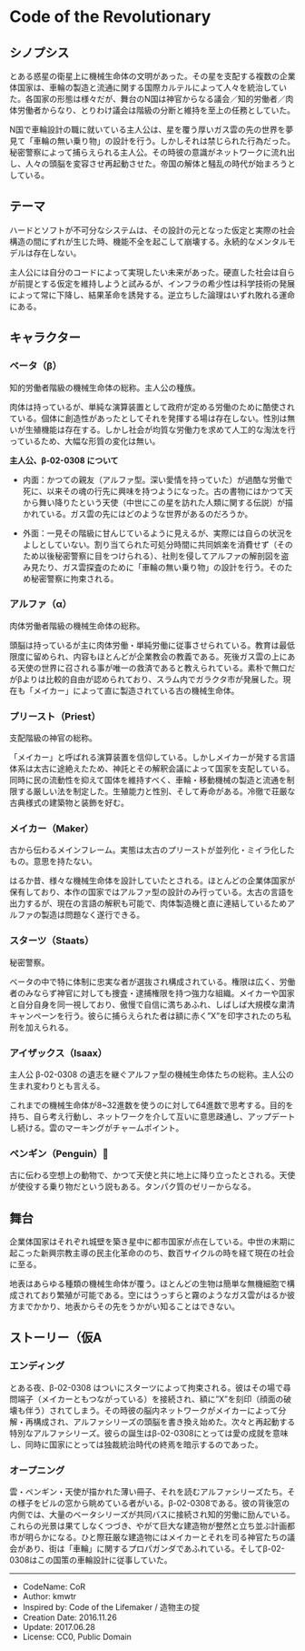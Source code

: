 # Code of the Revolutionary


## シノプシス

とある惑星の衛星上に機械生命体の文明があった。その星を支配する複数の企業体国家は、車輪の製造と流通に関する国際カルテルによって人々を統治していた。各国家の形態は様々だが、舞台のN国は神官からなる議会／知的労働者／肉体労働者からなり、とりわけ議会は階級の分断と維持を至上の任務としていた。

N国で車輪設計の職に就いている主人公は、星を覆う厚いガス雲の先の世界を夢見て「車輪の無い乗り物」の設計を行う。しかしそれは禁じられた行為だった。秘密警察によって捕らえられる主人公。その時彼の意識がネットワークに流れ出し、人々の頭脳を変容させ再起動させた。帝国の解体と騒乱の時代が始まろうとしている。


## テーマ

ハードとソフトが不可分なシステムは、その設計の元となった仮定と実際の社会構造の間にずれが生じた時、機能不全を起こして崩壊する。永続的なメンタルモデルは存在しない。

主人公には自分のコードによって実現したい未来があった。硬直した社会は自らが前提とする仮定を維持しようと試みるが、インフラの希少性は科学技術の発展によって常に下降し、結果革命を誘発する。逆立ちした論理はいずれ敗れる運命にある。


## キャラクター

### ベータ（β）

知的労働者階級の機械生命体の総称。主人公の種族。

肉体は持っているが、単純な演算装置として政府が定める労働のために酷使されている。個体に創造性があったとしてそれを発揮する場は存在しない。性別は無いが生殖機能は存在する。しかし社会が均質な労働力を求めて人工的な淘汰を行っているため、大幅な形質の変化は無い。

**主人公、β-02-0308 について**

- 内面：かつての親友（アルファ型。深い愛情を持っていた）が過酷な労働で死に、以来その魂の行先に興味を持つようになった。古の書物にはかつて天から舞い降りたという天使（中世にこの星を訪れた人類に関する伝説）が描かれている。ガス雲の先にはどのような世界があるのだろうか。

- 外面：一見その階級に甘んじているように見えるが、実際には自らの状況をよしとしていない。割り当てられた可処分時間に共同娯楽を消費せず（そのため以後秘密警察に目をつけられる）、社則を侵してアルファの解剖図を盗み見たり、ガス雲探査のために「車輪の無い乗り物」の設計を行う。そのため秘密警察に拘束される。

### アルファ（α）

肉体労働者階級の機械生命体の総称。

頭脳は持っているが主に肉体労働・単純労働に従事させられている。教育は最低限度に留められ、内容もほとんどが企業教会の教義である。死後ガス雲の上にある天使の世界に召される事が唯一の救済であると教えられている。素朴で無口だがβよりは比較的自由が認められており、スラム内でガラクタ市が発展した。現在も「メイカー」によって直に製造されている古の機械生命体。

### プリースト（Priest）

支配階級の神官の総称。

「メイカー」と呼ばれる演算装置を信仰している。しかしメイカーが発する言語体系は太古に途絶えたため、神託とその解釈会議によって国家を支配している。同時に民の流動性を抑えて国体を維持すべく、車輪・移動機械の製造と流通を制限する厳しい法を制定した。生殖能力と性別、そして寿命がある。冷徹で荘厳な古典様式の建築物と装飾を好む。

### メイカー（Maker）

古から伝わるメインフレーム。実態は太古のプリーストが並列化・ミイラ化したもの。意思を持たない。

はるか昔、様々な機械生命体を設計していたとされる。ほとんどの企業体国家が保有しており、本作の国家ではアルファ型の設計のみ行っている。太古の言語を出力するが、現在の言語の解釈も可能で、肉体製造機と直に連結しているためアルファの製造は問題なく遂行できる。

### スターツ（Staats）

秘密警察。

ベータの中で特に体制に忠実な者が選抜され構成されている。権限は広く、労働者のみならず神官に対しても捜査・逮捕権限を持つ強力な組織。メイカーや国家と自分自身を同一視しており、傲慢で自信に満ちあふれ、しばしば大規模な粛清キャンペーンを行う。彼らに捕らえられた者は額に赤く”X”を印字されたのち私刑を加えられる。

### アイザックス（Isaax）

主人公 β-02-0308 の遺志を継ぐアルファ型の機械生命体たちの総称。主人公の生まれ変わりとも言える。

これまでの機械生命体が8~32進数を使うのに対して64進数で思考する。目的を持ち、自ら考え行動し、ネットワークを介して互いに意思疎通し、アップデートし続ける。雲のマーキングがチャームポイント。

### ペンギン（Penguin）:penguin:

古に伝わる空想上の動物で、かつて天使と共に地上に降り立ったとされる。天使が使役する乗り物だという説もある。タンパク質のゼリーからなる。


## 舞台

企業体国家はそれぞれ城壁を築き星中に都市国家が点在している。中世の末期に起こった新興宗教主導の民主化革命ののち、数百サイクルの時を経て現在の社会に至る。

地表はあらゆる種類の機械生命体が覆う。ほとんどの生物は簡単な無機細胞で構成されており繁殖が可能である。空にはうっすらと霧のようなガス雲がはるか彼方までかかり、地表からその先をうかがい知ることはできない。


## ストーリー（仮A

### エンディング

とある夜、β-02-0308 はついにスターツによって拘束される。彼はその場で尋問端子（メイカーともつながっている）を接続され、額に”X”を刻印（顔面の破壊も伴う）されてしまう。その時彼の脳内ネットワークがメイカーによって分解・再構成され、アルファシリーズの頭脳を書き換え始めた。次々と再起動する特別なアルファシリーズ。彼らの誕生はβ-02-0308にとっては愛の成就を意味し、同時に国家にとっては独裁統治時代の終焉を暗示するのであった。

### オープニング

雲・ペンギン・天使が描かれた薄い冊子、それを読むアルファシリーズたち。その様子をビルの窓から眺めている者がいる。β-02-0308である。彼の背後窓の内側では、大量のベータシリーズが共同バスに接続され知的労働に励んでいる。これらの光景は果てしなくつづき、やがて巨大な建造物が整然と立ち並ぶ計画都市が明らかになる。ひと際荘厳な建造物にはメイカーとそれを司る神官たちの議会があり、街は「車輪」に関するプロパガンダであふれている。そしてβ-02-0308はこの国策の車輪設計に従事していた。

- - -

- CodeName: CoR
- Author: kmwtr
- Inspired by: Code of the Lifemaker / 造物主の掟
- Creation Date: 2016.11.26
- Update: 2017.06.28
- License: CC0, Public Domain
